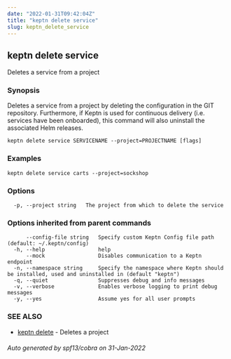 ```yaml
---
date: "2022-01-31T09:42:04Z"
title: "keptn delete service"
slug: keptn_delete_service
---
```

## keptn delete service

Deletes a service from a project

### Synopsis

Deletes a service from a project by deleting the configuration in the GIT repository.
Furthermore, if Keptn is used for continuous delivery (i.e. services have been onboarded), this command will also uninstall the associated Helm releases.


```
keptn delete service SERVICENAME --project=PROJECTNAME [flags]
```

### Examples

```
keptn delete service carts --project=sockshop
```

### Options

```
  -p, --project string   The project from which to delete the service
```

### Options inherited from parent commands

```
      --config-file string   Specify custom Keptn Config file path (default: ~/.keptn/config)
  -h, --help                 help
      --mock                 Disables communication to a Keptn endpoint
  -n, --namespace string     Specify the namespace where Keptn should be installed, used and uninstalled in (default "keptn")
  -q, --quiet                Suppresses debug and info messages
  -v, --verbose              Enables verbose logging to print debug messages
  -y, --yes                  Assume yes for all user prompts
```

### SEE ALSO

* [keptn delete](../keptn_delete/)	 - Deletes a project

###### Auto generated by spf13/cobra on 31-Jan-2022
